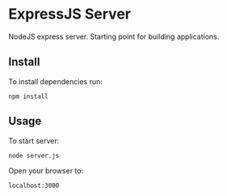 ExpressJS Server
=================

NodeJS express server. Starting point for building applications.


Install
-------

To install dependencies run:

    npm install

Usage
-----

To start server:

    node server.js
            
Open your browser to:

    localhost:3000
